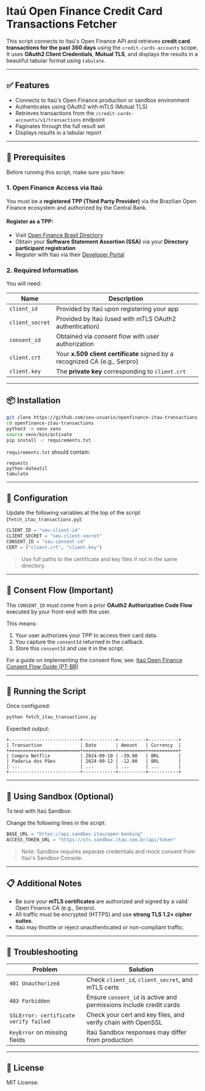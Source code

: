# Itaú Open Finance Credit Card Transactions Fetcher

This script connects to Itaú's Open Finance API and retrieves **credit card transactions for the past 360 days** using the `credit-cards-accounts` scope. It uses **OAuth2 Client Credentials**, **Mutual TLS**, and displays the results in a beautiful tabular format using `tabulate`.

---

## ✅ Features

- Connects to Itaú's Open Finance production or sandbox environment
- Authenticates using OAuth2 with mTLS (Mutual TLS)
- Retrieves transactions from the `/credit-cards-accounts/v1/transactions` endpoint
- Paginates through the full result set
- Displays results in a tabular report

---

## 🧰 Prerequisites

Before running this script, make sure you have:

### 1. Open Finance Access via Itaú

You must be a **registered TPP (Third Party Provider)** via the Brazilian Open Finance ecosystem and authorized by the Central Bank.

#### Register as a TPP:

- Visit [Open Finance Brasil Directory](https://www.bcb.gov.br/en/financialstability/openfinance)
- Obtain your **Software Statement Assertion (SSA)** via your **Directory participant registration**
- Register with Itaú via their [Developer Portal](https://devportal.itau.com.br/)

### 2. Required Information

You will need:

| Name              | Description                                                                 |
|-------------------|-----------------------------------------------------------------------------|
| `client_id`       | Provided by Itaú upon registering your app                                  |
| `client_secret`   | Provided by Itaú (used with mTLS OAuth2 authentication)                     |
| `consent_id`      | Obtained via consent flow with user authorization                           |
| `client.crt`      | Your **x.509 client certificate** signed by a recognized CA (e.g., Serpro)  |
| `client.key`      | The **private key** corresponding to `client.crt`                           |

---

## 📦 Installation

```bash
git clone https://github.com/seu-usuario/openfinance-itau-transactions.git
cd openfinance-itau-transactions
python3 -m venv venv
source venv/bin/activate
pip install -r requirements.txt
````

`requirements.txt` should contain:

```
requests
python-dateutil
tabulate
```

---

## 🔧 Configuration

Update the following variables at the top of the script (`fetch_itau_transactions.py`):

```python
CLIENT_ID = "seu-client-id"
CLIENT_SECRET = "seu-client-secret"
CONSENT_ID = "seu-consent-id"
CERT = ("client.crt", "client.key")
```

> Use full paths to the certificate and key files if not in the same directory.

---

## 🔐 Consent Flow (Important)

The `CONSENT_ID` must come from a prior **OAuth2 Authorization Code Flow** executed by your front-end with the user.

This means:

1. Your user authorizes your TPP to access their card data.
2. You capture the `consentId` returned in the callback.
3. Store this `consentId` and use it in the script.

For a guide on implementing the consent flow, see:
[Itaú Open Finance Consent Flow Guide (PT-BR)](https://devportal.itau.com.br/apis/open-banking/autenticacao/autenticacao-dos-usuarios)

---

## 🚀 Running the Script

Once configured:

```bash
python fetch_itau_transactions.py
```

Expected output:

```
+--------------------------+------------+----------+-----------+
| Transaction              | Date       | Amount   | Currency  |
+==========================+============+==========+===========+
| Compra Netflix           | 2024-09-10 | -39.90   | BRL       |
| Padaria dos Pães         | 2024-09-12 | -12.00   | BRL       |
| ...                      | ...        | ...      | ...       |
+--------------------------+------------+----------+-----------+
```

---

## 🧪 Using Sandbox (Optional)

To test with Itaú Sandbox:

Change the following lines in the script:

```python
BASE_URL = "https://api.sandbox.itau/open-banking"
ACCESS_TOKEN_URL = "https://sts.sandbox.itau.com.br/api/token"
```

> Note: Sandbox requires separate credentials and mock consent from Itaú's Sandbox Console.

---

## 📋 Additional Notes

* Be sure your **mTLS certificates** are authorized and signed by a valid Open Finance CA (e.g., Serpro).
* All traffic must be encrypted (HTTPS) and use **strong TLS 1.2+ cipher suites**.
* Itaú may throttle or reject unauthenticated or non-compliant traffic.

---

## 🛟 Troubleshooting

| Problem                               | Solution                                                           |
| ------------------------------------- | ------------------------------------------------------------------ |
| `401 Unauthorized`                    | Check `client_id`, `client_secret`, and mTLS certs                 |
| `403 Forbidden`                       | Ensure `consent_id` is active and permissions include credit cards |
| `SSLError: certificate verify failed` | Check your cert and key files, and verify chain with OpenSSL       |
| `KeyError` on missing fields          | Itaú Sandbox responses may differ from production                  |

---

## 📜 License

MIT License.
